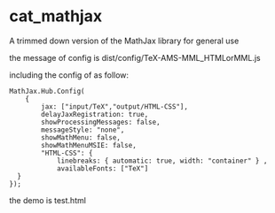 # cat_mathjax
A trimmed down version of the MathJax library for general use

the message of config is dist/config/TeX-AMS-MML_HTMLorMML.js

including the config of as follow:
```
MathJax.Hub.Config(
    {
        jax: ["input/TeX","output/HTML-CSS"],
        delayJaxRegistration: true,
        showProcessingMessages: false,
        messageStyle: "none",
        showMathMenu: false,
        showMathMenuMSIE: false,
        "HTML-CSS": {
            linebreaks: { automatic: true, width: "container" } ,
            availableFonts: ["TeX"]
  }
});
```
the demo is test.html

